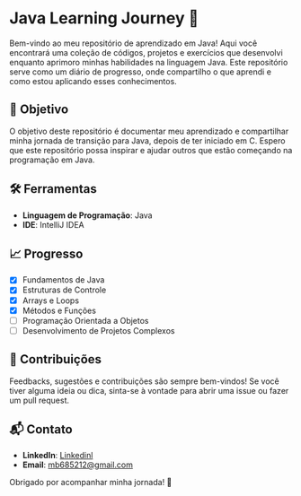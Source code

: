 # Java Learning Journey 🚀

Bem-vindo ao meu repositório de aprendizado em Java! Aqui você encontrará uma coleção de códigos, projetos e exercícios que desenvolvi enquanto aprimoro minhas habilidades na linguagem Java. Este repositório serve como um diário de progresso, onde compartilho o que aprendi e como estou aplicando esses conhecimentos.


## 🚀 Objetivo

O objetivo deste repositório é documentar meu aprendizado e compartilhar minha jornada de transição para Java, depois de ter iniciado em C. Espero que este repositório possa inspirar e ajudar outros que estão começando na programação em Java.

## 🛠️ Ferramentas

- **Linguagem de Programação**: Java
- **IDE**: IntelliJ IDEA

## 📈 Progresso

- [x] Fundamentos de Java
- [x] Estruturas de Controle
- [x] Arrays e Loops
- [x] Métodos e Funções
- [ ] Programação Orientada a Objetos
- [ ] Desenvolvimento de Projetos Complexos

## 🤝 Contribuições

Feedbacks, sugestões e contribuições são sempre bem-vindos! Se você tiver alguma ideia ou dica, sinta-se à vontade para abrir uma issue ou fazer um pull request.

## 📬 Contato

- **LinkedIn**: [Linkedinl](https://www.linkedin.com/in/mateus-barros13)
- **Email**: mb685212@gmail.com

Obrigado por acompanhar minha jornada! 🌟
